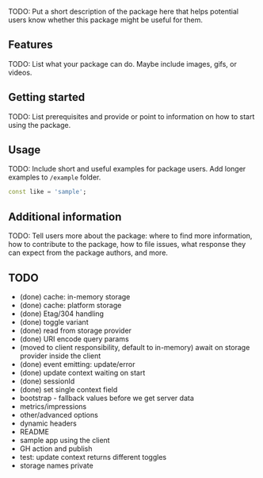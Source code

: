 <!--
This README describes the package. If you publish this package to pub.dev,
this README's contents appear on the landing page for your package.

For information about how to write a good package README, see the guide for
[writing package pages](https://dart.dev/guides/libraries/writing-package-pages).

For general information about developing packages, see the Dart guide for
[creating packages](https://dart.dev/guides/libraries/create-library-packages)
and the Flutter guide for
[developing packages and plugins](https://flutter.dev/developing-packages).
-->

TODO: Put a short description of the package here that helps potential users
know whether this package might be useful for them.

## Features

TODO: List what your package can do. Maybe include images, gifs, or videos.

## Getting started

TODO: List prerequisites and provide or point to information on how to
start using the package.

## Usage

TODO: Include short and useful examples for package users. Add longer examples
to `/example` folder.

```dart
const like = 'sample';
```

## Additional information

TODO: Tell users more about the package: where to find more information, how to
contribute to the package, how to file issues, what response they can expect
from the package authors, and more.

## TODO

* (done) cache: in-memory storage
* (done) cache: platform storage
* (done) Etag/304 handling
* (done) toggle variant
* (done) read from storage provider
* (done) URI encode query params
* (moved to client responsibility, default to in-memory) await on storage provider inside the client
* (done) event emitting: update/error
* (done) update context waiting on start
* (done) sessionId
* (done) set single context field
* bootstrap - fallback values before we get server data
* metrics/impressions
* other/advanced options
* dynamic headers
* README
* sample app using the client
* GH action and publish
* test: update context returns different toggles
* storage names private